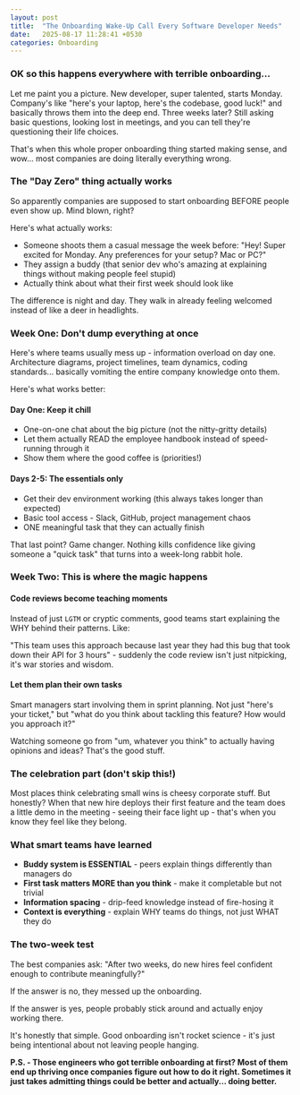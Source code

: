 ```yaml
---
layout: post
title:  "The Onboarding Wake-Up Call Every Software Developer Needs"
date:   2025-08-17 11:28:41 +0530
categories: Onboarding
---
```


### OK so this happens everywhere with terrible onboarding...

Let me paint you a picture. New developer, super talented, starts Monday. Company's like "here's your laptop, here's the codebase, good luck!" and basically throws them into the deep end. Three weeks later? Still asking basic questions, looking lost in meetings, and you can tell they're questioning their life choices.

That's when this whole proper onboarding thing started making sense, and wow... most companies are doing literally everything wrong.

### The "Day Zero" thing actually works

So apparently companies are supposed to start onboarding BEFORE people even show up. Mind blown, right?

Here's what actually works:
- Someone shoots them a casual message the week before: "Hey! Super excited for Monday. Any preferences for your setup? Mac or PC?"
- They assign a buddy (that senior dev who's amazing at explaining things without making people feel stupid)
- Actually think about what their first week should look like

The difference is night and day. They walk in already feeling welcomed instead of like a deer in headlights.

### Week One: Don't dump everything at once

Here's where teams usually mess up - information overload on day one. Architecture diagrams, project timelines, team dynamics, coding standards... basically vomiting the entire company knowledge onto them.

Here's what works better:

#### Day One: Keep it chill
- One-on-one chat about the big picture (not the nitty-gritty details)
- Let them actually READ the employee handbook instead of speed-running through it
- Show them where the good coffee is (priorities!)

#### Days 2-5: The essentials only
- Get their dev environment working (this always takes longer than expected)
- Basic tool access - Slack, GitHub, project management chaos
- ONE meaningful task that they can actually finish

That last point? Game changer. Nothing kills confidence like giving someone a "quick task" that turns into a week-long rabbit hole.

### Week Two: This is where the magic happens

#### Code reviews become teaching moments
Instead of just `LGTM` or cryptic comments, good teams start explaining the WHY behind their patterns. Like:

"This team uses this approach because last year they had this bug that took down their API for 3 hours" - suddenly the code review isn't just nitpicking, it's war stories and wisdom.

#### Let them plan their own tasks
Smart managers start involving them in sprint planning. Not just "here's your ticket," but "what do you think about tackling this feature? How would you approach it?"

Watching someone go from "um, whatever you think" to actually having opinions and ideas? That's the good stuff.

### The celebration part (don't skip this!)

Most places think celebrating small wins is cheesy corporate stuff. But honestly? When that new hire deploys their first feature and the team does a little demo in the meeting - seeing their face light up - that's when you know they feel like they belong.

### What smart teams have learned

- **Buddy system is ESSENTIAL** - peers explain things differently than managers do
- **First task matters MORE than you think** - make it completable but not trivial
- **Information spacing** - drip-feed knowledge instead of fire-hosing it
- **Context is everything** - explain WHY teams do things, not just WHAT they do

### The two-week test

The best companies ask: "After two weeks, do new hires feel confident enough to contribute meaningfully?"

If the answer is no, they messed up the onboarding.

If the answer is yes, people probably stick around and actually enjoy working there.

It's honestly that simple. Good onboarding isn't rocket science - it's just being intentional about not leaving people hanging.

**P.S. - Those engineers who got terrible onboarding at first? Most of them end up thriving once companies figure out how to do it right. Sometimes it just takes admitting things could be better and actually... doing better.**
